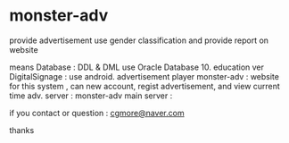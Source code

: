 monster-adv
===========

provide advertisement use gender classification and provide report on website

means
Database : DDL & DML  use Oracle Database 10. education ver 
DigitalSignage  : use android. advertisement player
monster-adv : website for this system , can new account, regist advertisement, and view current time adv.
server : monster-adv main server : 

if you contact or question  : cgmore@naver.com

thanks